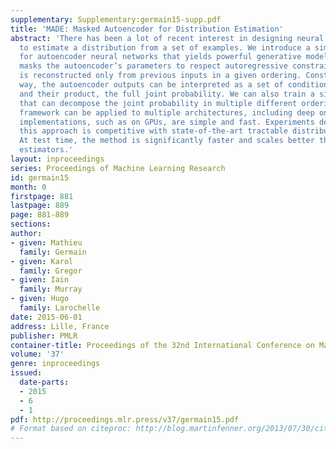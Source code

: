 ```yaml
---
supplementary: Supplementary:germain15-supp.pdf
title: 'MADE: Masked Autoencoder for Distribution Estimation'
abstract: 'There has been a lot of recent interest in designing neural network models
  to estimate a distribution from a set of examples. We introduce a simple modification
  for autoencoder neural networks that yields powerful generative models. Our method
  masks the autoencoder’s parameters to respect autoregressive constraints: each input
  is reconstructed only from previous inputs in a given ordering. Constrained this
  way, the autoencoder outputs can be interpreted as a set of conditional probabilities,
  and their product, the full joint probability. We can also train a single network
  that can decompose the joint probability in multiple different orderings. Our simple
  framework can be applied to multiple architectures, including deep ones. Vectorized
  implementations, such as on GPUs, are simple and fast. Experiments demonstrate that
  this approach is competitive with state-of-the-art tractable distribution estimators.
  At test time, the method is significantly faster and scales better than other autoregressive
  estimators.'
layout: inproceedings
series: Proceedings of Machine Learning Research
id: germain15
month: 0
firstpage: 881
lastpage: 889
page: 881-889
sections: 
author:
- given: Mathieu
  family: Germain
- given: Karol
  family: Gregor
- given: Iain
  family: Murray
- given: Hugo
  family: Larochelle
date: 2015-06-01
address: Lille, France
publisher: PMLR
container-title: Proceedings of the 32nd International Conference on Machine Learning
volume: '37'
genre: inproceedings
issued:
  date-parts:
  - 2015
  - 6
  - 1
pdf: http://proceedings.mlr.press/v37/germain15.pdf
# Format based on citeproc: http://blog.martinfenner.org/2013/07/30/citeproc-yaml-for-bibliographies/
---
```

